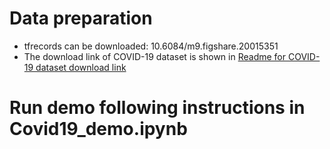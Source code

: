 # Data preparation
- tfrecords can be downloaded: 10.6084/m9.figshare.20015351
- The download link of COVID-19 dataset is shown in [Readme for COVID-19 dataset download link](Covid19_task/data/README.txt)
# Run demo following instructions in Covid19_demo.ipynb
